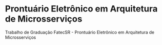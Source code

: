# Prontuário Eletrônico em Arquitetura de Microsserviços 
Trabalho de Graduação FatecSR - Prontuário Eletrônico em Arquitetura de Microsserviços
